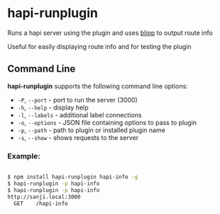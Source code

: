 # hapi-runplugin
Runs a hapi server using the plugin and uses
[blipp](https://github.com/danielb2/blipp) to output route info

Useful for easily displaying route info and for testing the plugin

## Command Line

**hapi-runplugin** supports the following command line options:
- `-P`, `--port` - port to run the server (3000)
- `-h`, `--help` - display help
- `-l`, `--labels` - additional label connections
- `-o`, `--options` - JSON file containing options to pass to plugin
- `-p`, `--path` - path to plugin or installed plugin name
- `-s`, `--show` - shows requests to the server


### Example:

``` bash

$ npm install hapi-runplugin hapi-info -g
$ hapi-runplugin -p hapi-info
$ hapi-runplugin -p hapi-info
http://sanji.local:3000
  GET    /hapi-info

```

